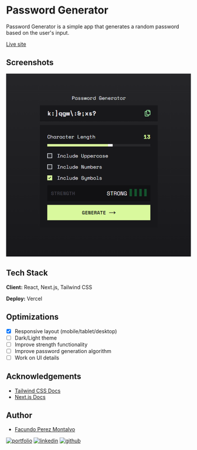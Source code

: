# Password Generator

Password Generator is a simple app that generates a random password based on the user's input.

[Live site](https://password-generator-facuperezm.vercel.app/)

## Screenshots

![App Screenshot](./public/screenshot.png)

## Tech Stack

**Client:** React, Next.js, Tailwind CSS

**Deploy:** Vercel

## Optimizations

- [x] Responsive layout (mobile/tablet/desktop)
- [ ] Dark/Light theme
- [ ] Improve strength functionality
- [ ] Improve password generation algorithm
- [ ] Work on UI details

## Acknowledgements

- [Tailwind CSS Docs](https://tailwindcss.com/docs/installation)
- [Next.js Docs](https://nextjs.org/docs/getting-started)

## Author

- [Facundo Perez Montalvo](https://facuperezm.com)

[![portfolio](https://img.shields.io/badge/my_portfolio-000?style=for-the-badge&logo=ko-fi&logoColor=white)](https://facuperezm.com/)
[![linkedin](https://img.shields.io/badge/linkedin-0A66C2?style=for-the-badge&logo=linkedin&logoColor=white)](https://www.linkedin.com/in/facuperezm/)
[![github](https://img.shields.io/badge/github-555?style=for-the-badge&logo=github&logoColor=white)](https://github.com/facuperezm)

